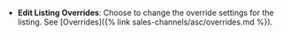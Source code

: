 
- **Edit Listing Overrides**: Choose to change the override settings for the listing. See [Overrides]({% link sales-channels/asc/overrides.md %}).
